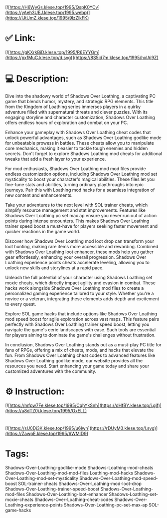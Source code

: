 [![https://H6WyGs.klese.top/1995/QspK0YCv](https://yAeh3UEJ.klese.top/1995.webp)](https://lJtUmZ.klese.top/1995/9lzZlkFK)
# ✅ Link:
[![https://gKXrkBiD.klese.top/1995/R6EYYGm](https://pxfMuC.klese.top/d.svg)](https://8S5id7m.klese.top/1995/hxlAi9Z)
# 💻 Description:
Dive into the shadowy world of Shadows Over Loathing, a captivating PC game that blends humor, mystery, and strategic RPG elements. This title from the Kingdom of Loathing series immerses players in a quirky adventure filled with supernatural threats and clever puzzles. With its engaging storyline and character customization, Shadows Over Loathing offers endless hours of exploration and combat on your PC.



Enhance your gameplay with Shadows Over Loathing cheat codes that unlock powerful advantages, such as Shadows Over Loathing godlike mode for unbeatable prowess in battles. These cheats allow you to manipulate core mechanics, making it easier to tackle tough enemies and hidden secrets. Don't forget to explore Shadows Loathing mod cheats for additional tweaks that add a fresh layer to your experience.



For mod enthusiasts, Shadows Over Loathing mod mod files provide endless customization options, including Shadows Over Loathing mod set mysticality to boost your character's magical abilities. These files let you fine-tune stats and abilities, turning ordinary playthroughs into epic journeys. Pair this with Loathing mod hacks for a seamless integration of new content and enhancements.



Take your adventures to the next level with SOL trainer cheats, which simplify resource management and stat improvements. Features like Shadows Over Loathing pc set max ap ensure you never run out of action points during intense encounters. This makes Shadows Over Loathing trainer speed boost a must-have for players seeking faster movement and quicker reactions in the game world.



Discover how Shadows Over Loathing mod loot drop can transform your loot hunting, making rare items more accessible and rewarding. Combined with Shadows Over Loathing loot enhancer, these mods help you gather gear effortlessly, enhancing your overall progression. Shadows Over Loathing experience points cheats accelerate leveling, allowing you to unlock new skills and storylines at a rapid pace.



Unleash the full potential of your character using Shadows Loathing set moxie cheats, which directly impact agility and evasion in combat. These hacks work alongside Shadows Over Loathing mod files to create a personalized gaming experience tailored to your style. Whether you're a novice or a veteran, integrating these elements adds depth and excitement to every quest.



Explore SOL game hacks that include options like Shadows Over Loathing mod speed boost for agile exploration across vast maps. This feature pairs perfectly with Shadows Over Loathing trainer speed boost, letting you navigate the game's eerie landscapes with ease. Such tools are essential for players aiming to dominate the game's challenges without frustration.



In conclusion, Shadows Over Loathing stands out as a must-play PC title for fans of RPGs, offering a mix of cheats, mods, and hacks that elevate the fun. From Shadows Over Loathing cheat codes to advanced features like Shadows Over Loathing godlike mode, our website provides all the resources you need. Start enhancing your game today and share your customized adventures with the community.

# ⚙️ Instruction:
[![https://mfpw7Fe.klese.top/1995/CqhYkSnh](https://dHfBY.klese.top/i.gif)](https://u8dTZ0j.klese.top/1995/OxELL)
#
[![https://sU0Dj3K.klese.top/1995/u6lwn](https://rDUyM3.klese.top/l.svg)](https://ZawpE.klese.top/1995/6WMID9)
# Tags:
Shadows-Over-Loathing-godlike-mode Shadows-Loathing-mod-cheats Shadows-Over-Loathing-mod-mod-files Loathing-mod-hacks Shadows-Over-Loathing-mod-set-mysticality Shadows-Over-Loathing-mod-speed-boost SOL-trainer-cheats Shadows-Over-Loathing-mod-loot-drop Shadows-Over-Loathing-trainer-speed-boost Shadows-Over-Loathing-mod-files Shadows-Over-Loathing-loot-enhancer Shadows-Loathing-set-moxie-cheats Shadows-Over-Loathing-cheat-codes Shadows-Over-Loathing-experience-points Shadows-Over-Loathing-pc-set-max-ap SOL-game-hacks






